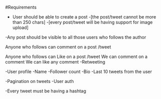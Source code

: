 #Requirements

- User should be able to create a post -[the post/tweet cannot be more than 250 chars] -[every post/tweet will be having support for image upload]

-Any post should be visible to all those users who follows the author

Anyone who follows can comment on a post /tweet

Anyone who follows can Like on a post /tweet
We can comment on a comment
We can like any comment
-Retweeting

-User profile
-Name
-Follower count
-Bio
-Last 10 tweets from the user

-Pagination on tweets
-User auth

-Every tweet must be having a hashtag

